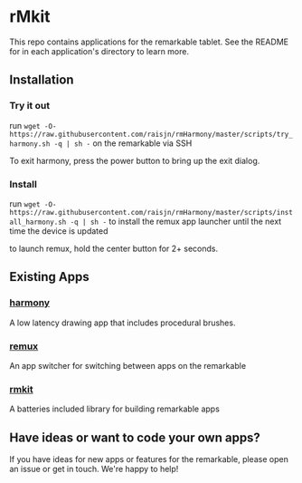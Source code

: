 # rMkit

This repo contains applications for the remarkable tablet. See the README for
in each application's directory to learn more.

## Installation

### Try it out

run `wget -O- https://raw.githubusercontent.com/raisjn/rmHarmony/master/scripts/try_harmony.sh -q | sh -` on the remarkable via SSH

To exit harmony, press the power button to bring up the exit dialog.

### Install

run `wget -O- https://raw.githubusercontent.com/raisjn/rmHarmony/master/scripts/install_harmony.sh -q | sh -` to install the remux app launcher until the next time the device is updated


to launch remux, hold the center button for 2+ seconds.

## Existing Apps

### [harmony](src/harmony)

A low latency drawing app that includes procedural brushes.

### [remux](src/remux)

An app switcher for switching between apps on the remarkable

### [rmkit](src/rmkit)

A batteries included library for building remarkable apps

## Have ideas or want to code your own apps?

If you have ideas for new apps or features for the remarkable, please open an issue
or get in touch. We're happy to help!
